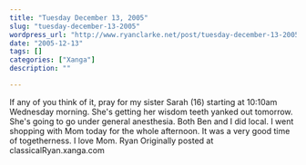 ```yaml
---
title: "Tuesday December 13, 2005"
slug: "tuesday-december-13-2005"
wordpress_url: "http://www.ryanclarke.net/post/tuesday-december-13-2005/"
date: "2005-12-13"
tags: []
categories: ["Xanga"]
description: ""

---
```


If any of you think of it, pray for my sister Sarah (16) starting at 10:10am Wednesday morning. She's getting her wisdom teeth yanked out tomorrow. She's going to go under general anesthesia. Both Ben and I did local.
 I went shopping with Mom today for the whole afternoon. It was a very good time of togetherness. I love Mom.
 Ryan
Originally posted at classicalRyan.xanga.com
